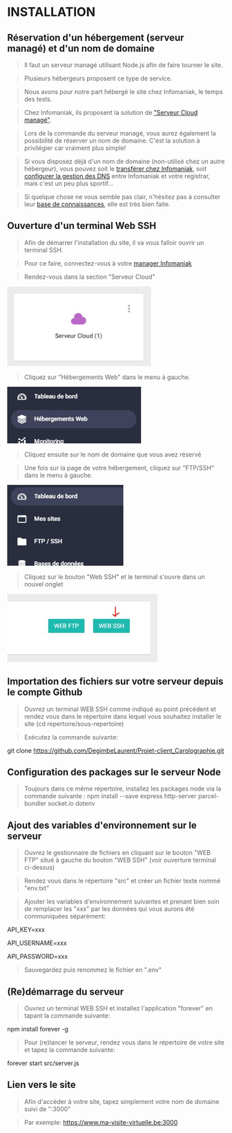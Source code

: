 # INSTALLATION

## Réservation d'un hébergement (serveur managé) et d'un nom de domaine

> Il faut un serveur managé utilisant Node.js afin de faire tourner le site.

> Plusieurs hébergeurs proposent ce type de service.

> Nous avons pour notre part hébergé le site chez Infomaniak, le temps des tests.

> Chez Infomaniak, ils proposent la solution de ["Serveur Cloud managé"](https://shop.infomaniak.com/order/select/vps_only).

> Lors de la commande du serveur managé, vous aurez également la possibilité de réserver un nom de domaine. C'est la solution à privilégier car vraiment plus simple!

> Si vous disposez déjà d'un nom de domaine (non-utilisé chez un autre hébergeur), vous pouvez soit le [transférer chez Infomaniak](https://www.infomaniak.com/fr/support/faq/1814/nom-de-domaine-transferer-vers-infomaniak-code-dautorisation-requis), soit [configurer la gestion des DNS](https://www.infomaniak.com/fr/support/faq/2023/trouverafficher-les-dns-le-a-record-et-le-mx-record) entre Infomaniak et votre registrar, mais c'est un peu plus sportif...

> Si quelque chose ne vous semble pas clair, n'hésitez pas à consulter leur [base de connaissances](https://www.infomaniak.com/fr/support/faq/admin2), elle est très bien faite.

## Ouverture d'un terminal Web SSH

> Afin de démarrer l'installation du site, il va vous falloir ouvrir un terminal SSH.

> Pour ce faire, connectez-vous à votre [manager Infomaniak](https://manager.infomaniak.com/)

> Rendez-vous dans la section "Serveur Cloud"

!["Serveur Cloud"](/src/assets/img/installation/cloud.JPG)

> Cliquez sur "Hébergements Web" dans le menu à gauche.

![Hébergements Web](/src/assets/img/installation/menu_cloud.JPG)

> Cliquez ensuite sur le nom de domaine que vous avez réservé

> Une fois sur la page de votre hébergement, cliquez sur "FTP/SSH" dans le menu à gauche.

![FTP/SSH](/src/assets/img/installation/ftp_ssh.JPG)

> Cliquez sur le bouton "Web SSH" et le terminal s'ouvre dans un nouvel onglet

![Web SSH](/src/assets/img/installation/btn_ssh.JPG)

## Importation des fichiers sur votre serveur depuis le compte Github

> Ouvrez un terminal WEB SSH comme indiqué au point précédent et rendez vous dans le répertoire dans lequel vous souhaitez installer le site (cd repertoire/sous-repertoire)

> Exécutez la commande suivante:

git clone https://github.com/DegimbeLaurent/Projet-client_Carolographie.git

## Configuration des packages sur le serveur Node

> Toujours dans ce même répertoire, installez les packages node via la commande suivante :
> npm install --save express http-server parcel-bundler socket.io dotenv

## Ajout des variables d'environnement sur le serveur

> Ouvrez le gestionnaire de fichiers en cliquant sur le bouton "WEB FTP" situé à gauche du bouton "WEB SSH" (voir ouverture terminal ci-dessus)

> Rendez vous dans le répertoire "src" et créer un fichier texte nommé "env.txt"

> Ajouter les variables d'environnement suivantes et prenant bien soin de remplacer les "xxx" par les données qui vous aurons été communiquées séparément:

API_KEY=xxx

API_USERNAME=xxx

API_PASSWORD=xxx

> Sauvegardez puis renommez le fichier en ".env"

## (Re)démarrage du serveur

> Ouvrez un terminal WEB SSH et installez l'application "forever" en tapant la commande suivante:

npm install forever -g

> Pour (re)lancer le serveur, rendez vous dans le répertoire de votre site et tapez la commande suivante:

forever start src/server.js

## Lien vers le site

> Afin d'accéder à votre site, tapez simplement votre nom de domaine suivi de ":3000"

> Par exemple: https://www.ma-visite-virtuelle.be:3000
